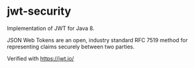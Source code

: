 # jwt-security
Implementation of JWT for Java 8. 

JSON Web Tokens are an open, industry standard RFC 7519 method for representing claims securely between two parties.

Verified with https://jwt.io/
